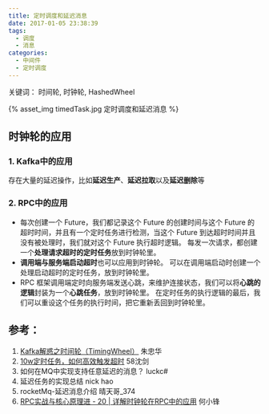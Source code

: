 ```yaml
---
title: 定时调度和延迟消息
date: 2017-01-05 23:38:39
tags:
  - 调度
  - 消息
categories:
  - 中间件
  - 定时调度       
---
```


<p></p>
<!-- more -->

关键词： 时间轮, 时钟轮, HashedWheel

{% asset_img timedTask.jpg 定时调度和延迟消息 %}

## 时钟轮的应用
### 1. Kafka中的应用
   存在大量的延迟操作，比如**延迟生产**、**延迟拉取**以及**延迟删除**等

### 2. RPC中的应用
+ 每次创建一个 Future，我们都记录这个 Future 的创建时间与这个 Future 的超时时间，并且有一个定时任务进行检测，当这个 Future 到达超时时间并且没有被处理时，我们就对这个 Future 执行超时逻辑。
每发一次请求，都创建一个**处理请求超时的定时任务**放到时钟轮里。
+ **调用端与服务端启动超时**也可以应用到时钟轮。
  可以在调用端启动时创建一个处理启动超时的定时任务，放到时钟轮里。
+ RPC 框架调用端定时向服务端发送心跳，来维护连接状态，我们可以将**心跳的逻辑**封装为一个**心跳任务**，放到时钟轮里。
在定时任务的执行逻辑的最后，我们可以重设这个任务的执行时间，把它重新丢回到时钟轮里。

## 参考：

1. [Kafka解惑之时间轮（TimingWheel）](https://blog.csdn.net/u013256816/article/details/80697456)  朱忠华
2. [10w定时任务，如何高效触发超时](https://mp.weixin.qq.com/s/mvFwjgxliwx808Hn_9ruEA?ptlang=2052&ADUIN=1024616676&ADSESSION=1489673030&ADTAG=CLIENT.QQ.5497_.0&ADPUBNO=26661) 58沈剑
3. 如何在MQ中实现支持任意延迟的消息？ luckc#
4. 延迟任务的实现总结 nick hao
5. rocketMq-延迟消息介绍 晴天哥_374
6. [RPC实战与核心原理进 - 20 | 详解时钟轮在RPC中的应用]()   何小锋

